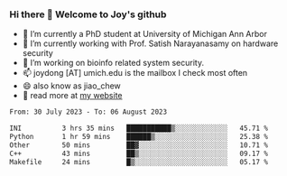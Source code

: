 ### Hi there 👋 Welcome to Joy's github

- 🔭 I’m currently a PhD student at University of Michigan Ann Arbor
- 🌱 I’m currently working with Prof. Satish Narayanasamy on hardware security
- 👯 I’m working on bioinfo related system security. 
- 📫 joydong [AT] umich.edu is the mailbox I check most often
- 😄 also know as jiao_chew
- 💬 read more at [my website](https://joydddd.github.io/)
<!--START_SECTION:waka-->

```txt
From: 30 July 2023 - To: 06 August 2023

INI          3 hrs 35 mins   ███████████▒░░░░░░░░░░░░░   45.71 %
Python       1 hr 59 mins    ██████▒░░░░░░░░░░░░░░░░░░   25.38 %
Other        50 mins         ██▓░░░░░░░░░░░░░░░░░░░░░░   10.71 %
C++          43 mins         ██▒░░░░░░░░░░░░░░░░░░░░░░   09.17 %
Makefile     24 mins         █▒░░░░░░░░░░░░░░░░░░░░░░░   05.17 %
```

<!--END_SECTION:waka-->
